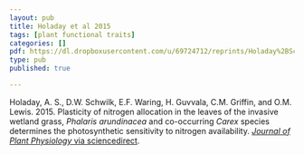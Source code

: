 ```yaml
---
layout: pub
title: Holaday et al 2015
tags: [plant functional traits]
categories: []
pdf: https://dl.dropboxusercontent.com/u/69724712/reprints/Holaday%2BSchwilk%2Betal-2015_N_use_plasticity.pdf
type: pub
published: true

---
```

Holaday, A. S., D.W. Schwilk, E.F. Waring, H. Guvvala, C.M. Griffin, and O.M. Lewis. 2015. Plasticity of nitrogen allocation in the leaves of the invasive wetland grass, *Phalaris arundinacea* and co-occurring *Carex* species determines the photosynthetic sensitivity to nitrogen availability. [*Journal of Plant Physiology* via sciencedirect](http://www.sciencedirect.com/science/article/pii/S0176161715000140).
